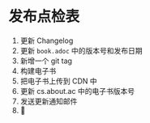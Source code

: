 # 发布点检表

1. 更新 Changelog
2. 更新 `book.adoc` 中的版本号和发布日期
3. 新增一个 git tag
4. 构建电子书
5. 把电子书上传到 CDN 中
6. 更新 cs.about.ac 中的电子书版本号
7. 发送更新通知邮件
8. 🍻
